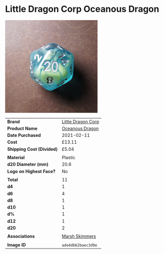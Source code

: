 # Little Dragon Corp Oceanous Dragon

<img src="https://raw.githubusercontent.com/jesskelsall/astarus-images/main/dice/ade4db62baec3d9e.jpg" height="300" />

|||
| --- | --- |
| **Brand** | [Little Dragon Corp](https://littledragoncorp.com/) |
| **Product Name** | [Oceanous Dragon](https://littledragoncorp.com/product/oceanous-dragon-dice/) |
| **Date Purchased** | 2021-02-11 |
| **Cost** | £13.11 |
| **Shipping Cost (Divided)** | £5.04 |
||
| **Material** | Plastic |
| **d20 Diameter (mm)** | 20.6 |
| **Logo on Highest Face?** | No |
||
| **Total** | 11 |
| **d4** | 1 |
| **d6** | 4 |
| **d8** | 1 |
| **d10** | 1 |
| **d%** | 1 |
| **d12** | 1 |
| **d20** | 2 |
||
| **Associations** | [Marsh Skimmers](../organisations/marsh-skimmers.md) |
||
| **Image ID** | `ade4db62baec3d9e` |
